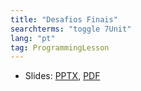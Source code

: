 ```yaml
---
title: "Desafios Finais"
searchterms: "toggle 7Unit"
lang: "pt"
tag: ProgrammingLesson
---
```

 <ul>
 <li class="ng-binding">Slides:
 <a href="ProgrammingLessons/Challenges.pptx">PPTX</a>,
 <a href="ProgrammingLessons/Challenges.pdf">PDF</a>
 </li>
 </ul>
